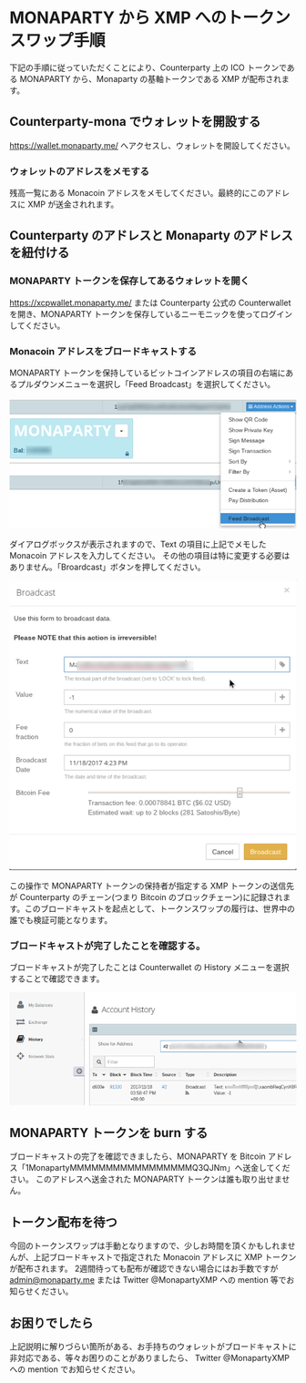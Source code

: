 # MONAPARTY から XMP へのトークンスワップ手順

下記の手順に従っていただくことにより、Counterparty 上の ICO トークンである MONAPARTY から、Monaparty の基軸トークンである XMP が配布されます。

## Counterparty-mona でウォレットを開設する

https://wallet.monaparty.me/ へアクセスし、ウォレットを開設してください。

### ウォレットのアドレスをメモする

残高一覧にある Monacoin アドレスをメモしてください。最終的にこのアドレスに XMP が送金されれます。

## Counterparty のアドレスと Monaparty のアドレスを紐付ける

### MONAPARTY トークンを保存してあるウォレットを開く

https://xcpwallet.monaparty.me/ または Counterparty 公式の Counterwallet を開き、MONAPARTY トークンを保存しているニーモニックを使ってログインしてください。

### Monacoin アドレスをブロードキャストする

MONAPARTY トークンを保持しているビットコインアドレスの項目の右端にあるプルダウンメニューを選択し「Feed Broadcast」を選択してください。

 ![Feed Broadcast を選択](select-feed-broadcast.png)
 
ダイアログボックスが表示されますので、Text の項目に上記でメモした Monacoin アドレスを入力してください。
その他の項目は特に変更する必要はありません。「Broardcast」ボタンを押してください。

![Broadcast ダイアログ](broadcast-dialog.png)

この操作で MONAPARTY トークンの保持者が指定する XMP トークンの送信先が Counterparty のチェーン(つまり Bitcoin のブロックチェーン)に記録されます。このブロードキャストを起点として、トークンスワップの履行は、世界中の誰でも検証可能となります。

### ブロードキャストが完了したことを確認する。

ブロードキャストが完了したことは Counterwallet の History メニューを選択することで確認できます。

![Historyで確認](history.png)

## MONAPARTY トークンを burn する

ブロードキャストの完了を確認できましたら、MONAPARTY を Bitcoin アドレス「1MonapartyMMMMMMMMMMMMMMMMMQ3QJNm」へ送金してください。
このアドレスへ送金された MONAPARTY トークンは誰も取り出せません。

## トークン配布を待つ

今回のトークンスワップは手動となりますので、少しお時間を頂くかもしれませんが、上記ブロードキャストで指定された Monacoin アドレスに XMP トークンが配布されます。
2週間待っても配布が確認できない場合にはお手数ですが admin@monaparty.me または Twitter @MonapartyXMP への mention 等でお知らせください。

## お困りでしたら

上記説明に解りづらい箇所がある、お手持ちのウォレットがブロードキャストに非対応である、等々お困りのことがありましたら、 Twitter @MonapartyXMP への mention でお知らせください。
